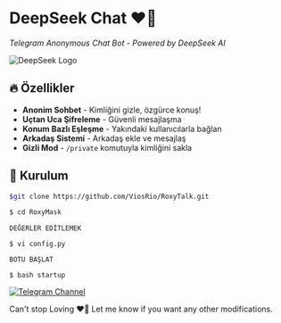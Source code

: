 # DeepSeek Chat ❤️‍🔥
*Telegram Anonymous Chat Bot - Powered by DeepSeek AI*  

![DeepSeek Logo](https://github.com/ViosRio/RoxyMask/blob/main/assets/logo.png?raw=true)  

## 🔥 Özellikler  
- **Anonim Sohbet** - Kimliğini gizle, özgürce konuş!  
- **Uçtan Uca Şifreleme** - Güvenli mesajlaşma  
- **Konum Bazlı Eşleşme** - Yakındaki kullanıcılarla bağlan  
- **Arkadaş Sistemi** - Arkadaş ekle ve mesajlaş  
- **Gizli Mod** - `/private` komutuyla kimliğini sakla  

## 🚀 Kurulum  
```bash
$git clone https://github.com/ViosRio/RoxyTalk.git

$ cd RoxyMask
```
`DEĞERLER EDİTLEMEK`
```
$ vi config.py
```
`BOTU BAŞLAT`
```
$ bash startup
```





[![Telegram Channel](https://img.shields.io/badge/Join_Our_Channel-ViosTeam-blue?style=for-the-badge&logo=telegram)](https://t.me/ViosTeam)

Can't stop Loving ❤️‍🔥 Let me know if you want any other modifications.
